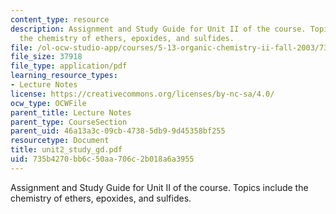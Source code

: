 ```yaml
---
content_type: resource
description: Assignment and Study Guide for Unit II of the course. Topics include
  the chemistry of ethers, epoxides, and sulfides.
file: /ol-ocw-studio-app/courses/5-13-organic-chemistry-ii-fall-2003/735b4270bb6c50aa706c2b018a6a3955_unit2_study_gd.pdf
file_size: 37918
file_type: application/pdf
learning_resource_types:
- Lecture Notes
license: https://creativecommons.org/licenses/by-nc-sa/4.0/
ocw_type: OCWFile
parent_title: Lecture Notes
parent_type: CourseSection
parent_uid: 46a13a3c-09cb-4738-5db9-9d45358bf255
resourcetype: Document
title: unit2_study_gd.pdf
uid: 735b4270-bb6c-50aa-706c-2b018a6a3955
---
```

Assignment and Study Guide for Unit II of the course. Topics include the chemistry of ethers, epoxides, and sulfides.